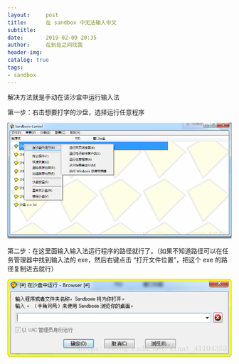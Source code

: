 ```yaml
---
layout:     post
title:      在 sandbox 中无法输入中文
subtitle:   
date:       2019-02-09 20:35
author:     在到处之间找我
header-img: 
catalog: true
tags:
- sandbox
---
```


解决方法就是手动在该沙盒中运行输入法

第一步：右击想要打字的沙盘，选择运行任意程序

![img](../img/2018/2018-08-03-02-01.png)

第二步：在这里面输入输入法运行程序的路径就行了。（如果不知道路径可以在任务管理器中找到输入法的 exe，然后右键点击 “打开文件位置”，把这个 exe 的路径复制进去就行）

![img](../img/2018/2018-08-03-02-02.png)